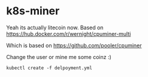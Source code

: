 # k8s-miner
Yeah its actually litecoin now. 
Based on https://hub.docker.com/r/wernight/cpuminer-multi

Which is based on https://github.com/pooler/cpuminer

Change the user or mine me some coinz :)

```
kubectl create -f delpoyment.yml
```